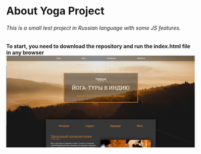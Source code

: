 # About Yoga Project
###### This is a small test project in Russian language with some JS features.
**To start, you need to download the repository and run the index.html file in any browser** 
![Yoga Main](https://github.com/YevheniiBrodovskyii/yoga/blob/main/img/yoga_prewatch.png)
